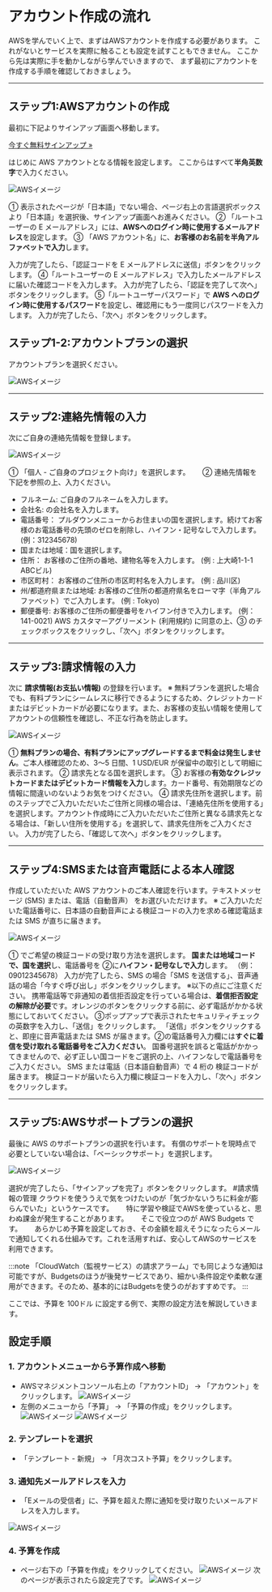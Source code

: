 # アカウント作成の流れ
AWSを学んでいく上で、まずはAWSアカウントを作成する必要があります。
これがないとサービスを実際に触ることも設定を試すこともできません。
ここから先は実際に手を動かしながら学んでいきますので、
まず最初にアカウントを作成する手順を確認しておきましょう。

---

## ステップ1:AWSアカウントの作成

最初に下記よりサインアップ画面へ移動します。

[今すぐ無料サインアップ »](https://portal.aws.amazon.com/billing/signup#/start)

はじめに AWS アカウントとなる情報を設定します。
ここからはすべて**半角英数字**で入力ください。

![AWSイメージ](./img/AWSアカウントステップ1.png)

① 表示されたページが「日本語」でない場合、ページ右上の言語選択ボックスより「日本語」を選択後、サインアップ画面へお進みください。
② 「ルートユーザーの E メールアドレス」には、**AWSへのログイン時に使用するメールアドレス**を設定します。
③ 「AWS アカウント名」に、**お客様のお名前を半角アルファベットで入力**します。


入力が完了したら、「認証コードを E メールアドレスに送信」ボタンをクリックします。
④「ルートユーザーの E メールアドレス」で入力したメールアドレスに届いた確認コードを入力します。
入力が完了したら、「認証を完了して次へ」ボタンをクリックします。
⑤「ルートユーザーパスワード」で **AWS へのログイン時に使用するパスワード**を設定し、確認用にもう一度同じパスワードを入力します。
入力が完了したら、「次へ」ボタンをクリックします。

## ステップ1-2:アカウントプランの選択
アカウントプランを選択ください。

![AWSイメージ](./img/AWSアカウントプラン.png)

---

## ステップ2:連絡先情報の入力

次にご自身の連絡先情報を登録します。

![AWSイメージ](./img/連絡先情報.png)

① 「個人 - ご自身のプロジェクト向け」を選択します。　　
② 連絡先情報を下記を参照の上、入力ください。
- フルネーム: ご自身のフルネームを入力します。
- 会社名: の会社名を入力します。
- 電話番号： プルダウンメニューからお住まいの国を選択します。続けてお客様のお電話番号の先頭のゼロを削除し、ハイフン・記号なしで入力します。(例：312345678)
- 国または地域：国を選択します。
- 住所： お客様のご住所の番地、建物名等を入力します。
(例 : 上大崎1-1-1 ABCビル)
- 市区町村： お客様のご住所の市区町村名を入力します。
(例 : 品川区)
- 州/都道府県または地域: お客様のご住所の都道府県名をローマ字（半角アルファベット）でご入力します。
(例 : Tokyo)
- 郵便番号: お客様のご住所の郵便番号をハイフン付きで入力します。
(例：141-0021)
AWS カスタマーアグリーメント (利用規約) に同意の上、③ のチェックボックスをクリックし、「次へ」ボタンをクリックします。

---

##  ステップ3:請求情報の入力
次に **請求情報(お支払い情報)** の登録を行います。
※ 無料プランを選択した場合でも、有料プランにシームレスに移行できるようにするため、クレジットカードまたはデビットカードが必要になります。また、お客様の支払い情報を使用してアカウントの信頼性を確認し、不正な行為を防止します。

![AWSイメージ](./img/請求情報の入力.png)


① **無料プランの場合、有料プランにアップグレードするまで料金は発生しません**。ご本人様確認のため、3～5 日間、1 USD/EUR が保留中の取引として明細に表示されます。
② 請求先となる国を選択します。
③ お客様の**有効なクレジットカードまたはデビットカード情報を入力**します。カード番号、有効期限などの情報に間違いのないようお気をつけください。
④ 請求先住所を選択します。前のステップでご入力いただいたご住所と同様の場合は、「連絡先住所を使用する」を選択します。アカウント作成時にご入力いただいたご住所と異なる請求先となる場合は、「新しい住所を使用する」を選択して、請求先住所をご入力ください。
入力が完了したら、「確認して次へ」ボタンをクリックします。

---

## ステップ4:SMSまたは音声電話による本人確認
作成していただいた AWS アカウントのご本人確認を行います。テキストメッセージ (SMS) または、電話（自動音声） をお選びいただけます。
※ ご入力いただいた電話番号に、日本語の自動音声による検証コードの入力を求める確認電話または SMS が直ちに届きます。

![AWSイメージ](./img/本人確認.png)

① でご希望の検証コードの受け取り方法を選択します。
**国または地域コードで、国を選択**し、電話番号を ②に**ハイフン・記号なしで入力**します。
（例：09012345678）
入力が完了したら、SMS の場合「SMS を送信する」、音声通話の場合「今すぐ呼び出し」ボタンをクリックします。
※以下の点にご注意ください。
携帯電話等で非通知の着信拒否設定を行っている場合は、**着信拒否設定の解除が必要**です。オレンジのボタンをクリックする前に、必ず電話がかかる状態にしておいてください。
③ポップアップで表示されたセキュリティチェックの英数字を入力し、「送信」をクリックします。
「送信」ボタンをクリックすると、即座に音声電話または SMS が届きます。②の電話番号入力欄には**すぐに着信を受け取れる電話番号をご入力ください**。
国番号選択を誤ると電話がかかってきませんので、必ず正しい国コードをご選択の上、ハイフンなしで電話番号をご入力ください。
SMS または電話（日本語自動音声）で 4 桁の 検証コードが届きます。
検証コードが届いたら入力欄に検証コードを入力し、「次へ」ボタンをクリックします。

---

## ステップ5:AWSサポートプランの選択

最後に AWS のサポートプランの選択を行います。
有償のサポートを現時点で必要としていない場合は、「ベーシックサポート」を選択します。

![AWSイメージ](./img/サポートプラン.png)

選択が完了したら、「サインアップを完了」ボタンをクリックします。
#請求情報の管理
クラウドを使ううえで気をつけたいのが「気づかないうちに料金が膨らんでいた」というケースです。　　
特に学習や検証でAWSを使っていると、思わぬ課金が発生することがあります。　　
そこで役立つのが AWS Budgets です。　　
あらかじめ予算を設定しておき、その金額を超えそうになったらメールで通知してくれる仕組みです。これを活用すれば、安心してAWSのサービスを利用できます。　　

:::note
「CloudWatch（監視サービス）の請求アラーム」でも同じような通知は可能ですが、Budgetsのほうが後発サービスであり、細かい条件設定や柔軟な運用ができます。そのため、基本的にはBudgetsを使うのがおすすめです。
:::

ここでは、予算を 100ドル に設定する例で、実際の設定方法を解説していきます。

## 設定手順

### 1. アカウントメニューから予算作成へ移動

- AWSマネジメントコンソール右上の「アカウントID」 → 「アカウント」をクリックします。
![AWSイメージ](./img/予算0.png)
- 左側のメニューから「予算」 → 「予算の作成」をクリックします。
![AWSイメージ](./img/予算2.png)
![AWSイメージ](./img/予算1.png)

### 2. テンプレートを選択

- 「テンプレート - 新規」 → 「月次コスト予算」をクリックします。

### 3. 通知先メールアドレスを入力

- 「Eメールの受信者」に、予算を超えた際に通知を受け取りたいメールアドレスを入力します。

![AWSイメージ](./img/予算3.png)

### 4. 予算を作成

- ページ右下の「予算を作成」をクリックしてください。
![AWSイメージ](./img/予算4.png)
次のページが表示されたら設定完了です。
![AWSイメージ](./img/予算5.png)
